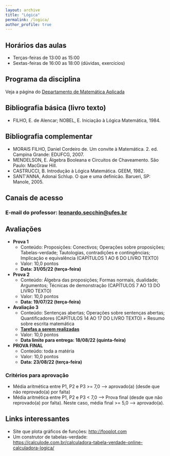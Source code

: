 ```yaml
---
layout: archive
title: "Lógica"
permalink: /logica/
author_profile: true
---
```


## Horários das aulas

- Terças-feiras de 13:00 as 15:00
- Sextas-feiras de 16:00 as 18:00 (dúvidas, exercícios)


## Programa da disciplina

Veja a página do [Departamento de Matemática Aplicada](http://matematicaaplicada.saomateus.ufes.br/programas-de-disciplinas-do-dma)


## Bibliografia básica (livro texto)

- FILHO, E. de Alencar; NOBEL, E. Iniciação à Lógica Matemática, 1984.


## Bibliografia complementar

- MORAIS FILHO, Daniel Cordeiro de. Um convite à Matemática. 2. ed. Campina Grande: EDUFCG, 2007.
- MENDELSON, E. Álgebra Booleana e Circuitos de Chaveamento. São Paulo: MacGraw Hill.
- CASTRUCCI, B. Introdução à Lógica Matemática. GEEM, 1982.
- SANT'ANNA, Adonai Schlup. O que e uma definicão. Barueri, SP: Manole, 2005.

## Canais de acesso

### E-mail do professor: leonardo.secchin@ufes.br


## Avaliações

- **Prova 1**
  - Conteúdo: Proposições: Conectivos; Operações sobre proposições; Tabelas-verdade; Tautologias, contradições e contingências; Implicação e equivalência (CAPÍTULOS 1 AO 6 DO LIVRO TEXTO)
  - Valor: 10,0 pontos
  - **Data: 31/05/22 (terça-feira)**
- **Prova 2**
  - Conteúdo: Álgebra das proposições; Formas normais, dualidade; Argumentos; Técnicas de demonstração (CAPÍTULOS 7 AO 13 DO LIVRO TEXTO)
  - Valor: 10,0 pontos
  - **Data: 19/07/22 (terça-feira)**
- **Avaliação 3**
  - Conteúdo: Sentenças abertas; Operações sobre sentenças abertas; Quantificadores (CAPÍTULOS 14 AO 17 DO LIVRO TEXTO) + Resumo sobre escrita matemática
  - **[Tarefas a serem realizadas](https://drive.google.com/file/d/1re8FucQjuK-pf02RVXW6DBn3i-SJ8JLa/view?usp=sharing)**
  - Valor: 10,0 pontos
  - **Data limite para entrega: 18/08/22 (quinta-feira)**
- **PROVA FINAL**
  - Conteúdo: toda a matéria
  - Valor: 10,0 pontos
  - **Data: 23/08/22 (terça-feira)**

### Critérios para aprovação

- Média aritmética entre P1, P2 e P3 >= 7,0 —–> aprovado(a) (desde que não reprovado(a) por falta)
- Média aritmética entre P1, P2 e P3 < 7,0 —–> Prova final (desde que não reprovado(a) por falta). Neste caso, média final >= 5,0 —–> aprovado(a).


## Links interessantes

- Site que plota gráficos de funções: <http://fooplot.com>
- Um construtor de tabelas-verdade: <https://calculode.com.br/calculadora-tabela-verdade-online-calculadora-logica/>
